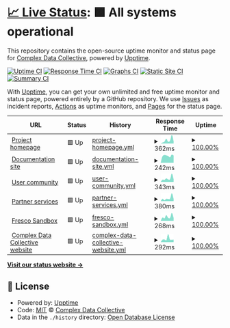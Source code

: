# [📈 Live Status](https://complexdatacollective.github.io/service-status): <!--live status--> **🟩 All systems operational**

This repository contains the open-source uptime monitor and status page for [Complex Data Collective](https://complexdatacollective.org), powered by [Upptime](https://github.com/upptime/upptime).

[![Uptime CI](https://github.com/complexdatacollective/service-status/workflows/Uptime%20CI/badge.svg)](https://github.com/complexdatacollective/service-status/actions?query=workflow%3A%22Uptime+CI%22)
[![Response Time CI](https://github.com/complexdatacollective/service-status/workflows/Response%20Time%20CI/badge.svg)](https://github.com/complexdatacollective/service-status/actions?query=workflow%3A%22Response+Time+CI%22)
[![Graphs CI](https://github.com/complexdatacollective/service-status/workflows/Graphs%20CI/badge.svg)](https://github.com/complexdatacollective/service-status/actions?query=workflow%3A%22Graphs+CI%22)
[![Static Site CI](https://github.com/complexdatacollective/service-status/workflows/Static%20Site%20CI/badge.svg)](https://github.com/complexdatacollective/service-status/actions?query=workflow%3A%22Static+Site+CI%22)
[![Summary CI](https://github.com/complexdatacollective/service-status/workflows/Summary%20CI/badge.svg)](https://github.com/complexdatacollective/service-status/actions?query=workflow%3A%22Summary+CI%22)

With [Upptime](https://upptime.js.org), you can get your own unlimited and free uptime monitor and status page, powered entirely by a GitHub repository. We use [Issues](https://github.com/complexdatacollective/service-status/issues) as incident reports, [Actions](https://github.com/complexdatacollective/service-status/actions) as uptime monitors, and [Pages](https://complexdatacollective.github.io/service-status) for the status page.

<!--start: status pages-->
<!-- This summary is generated by Upptime (https://github.com/upptime/upptime) -->
<!-- Do not edit this manually, your changes will be overwritten -->
<!-- prettier-ignore -->
| URL | Status | History | Response Time | Uptime |
| --- | ------ | ------- | ------------- | ------ |
| <img alt="" src="https://icons.duckduckgo.com/ip3/networkcanvas.com.ico" height="13"> [Project homepage](https://networkcanvas.com) | 🟩 Up | [project-homepage.yml](https://github.com/complexdatacollective/service-status/commits/HEAD/history/project-homepage.yml) | <details><summary><img alt="Response time graph" src="./graphs/project-homepage/response-time-week.png" height="20"> 362ms</summary><br><a href="https://status.networkcanvas.com/history/project-homepage"><img alt="Response time 504" src="https://img.shields.io/endpoint?url=https%3A%2F%2Fraw.githubusercontent.com%2Fcomplexdatacollective%2Fservice-status%2FHEAD%2Fapi%2Fproject-homepage%2Fresponse-time.json"></a><br><a href="https://status.networkcanvas.com/history/project-homepage"><img alt="24-hour response time 220" src="https://img.shields.io/endpoint?url=https%3A%2F%2Fraw.githubusercontent.com%2Fcomplexdatacollective%2Fservice-status%2FHEAD%2Fapi%2Fproject-homepage%2Fresponse-time-day.json"></a><br><a href="https://status.networkcanvas.com/history/project-homepage"><img alt="7-day response time 362" src="https://img.shields.io/endpoint?url=https%3A%2F%2Fraw.githubusercontent.com%2Fcomplexdatacollective%2Fservice-status%2FHEAD%2Fapi%2Fproject-homepage%2Fresponse-time-week.json"></a><br><a href="https://status.networkcanvas.com/history/project-homepage"><img alt="30-day response time 319" src="https://img.shields.io/endpoint?url=https%3A%2F%2Fraw.githubusercontent.com%2Fcomplexdatacollective%2Fservice-status%2FHEAD%2Fapi%2Fproject-homepage%2Fresponse-time-month.json"></a><br><a href="https://status.networkcanvas.com/history/project-homepage"><img alt="1-year response time 530" src="https://img.shields.io/endpoint?url=https%3A%2F%2Fraw.githubusercontent.com%2Fcomplexdatacollective%2Fservice-status%2FHEAD%2Fapi%2Fproject-homepage%2Fresponse-time-year.json"></a></details> | <details><summary><a href="https://status.networkcanvas.com/history/project-homepage">100.00%</a></summary><a href="https://status.networkcanvas.com/history/project-homepage"><img alt="All-time uptime 99.98%" src="https://img.shields.io/endpoint?url=https%3A%2F%2Fraw.githubusercontent.com%2Fcomplexdatacollective%2Fservice-status%2FHEAD%2Fapi%2Fproject-homepage%2Fuptime.json"></a><br><a href="https://status.networkcanvas.com/history/project-homepage"><img alt="24-hour uptime 100.00%" src="https://img.shields.io/endpoint?url=https%3A%2F%2Fraw.githubusercontent.com%2Fcomplexdatacollective%2Fservice-status%2FHEAD%2Fapi%2Fproject-homepage%2Fuptime-day.json"></a><br><a href="https://status.networkcanvas.com/history/project-homepage"><img alt="7-day uptime 100.00%" src="https://img.shields.io/endpoint?url=https%3A%2F%2Fraw.githubusercontent.com%2Fcomplexdatacollective%2Fservice-status%2FHEAD%2Fapi%2Fproject-homepage%2Fuptime-week.json"></a><br><a href="https://status.networkcanvas.com/history/project-homepage"><img alt="30-day uptime 100.00%" src="https://img.shields.io/endpoint?url=https%3A%2F%2Fraw.githubusercontent.com%2Fcomplexdatacollective%2Fservice-status%2FHEAD%2Fapi%2Fproject-homepage%2Fuptime-month.json"></a><br><a href="https://status.networkcanvas.com/history/project-homepage"><img alt="1-year uptime 99.96%" src="https://img.shields.io/endpoint?url=https%3A%2F%2Fraw.githubusercontent.com%2Fcomplexdatacollective%2Fservice-status%2FHEAD%2Fapi%2Fproject-homepage%2Fuptime-year.json"></a></details>
| <img alt="" src="https://icons.duckduckgo.com/ip3/documentation.networkcanvas.com.ico" height="13"> [Documentation site](https://documentation.networkcanvas.com) | 🟩 Up | [documentation-site.yml](https://github.com/complexdatacollective/service-status/commits/HEAD/history/documentation-site.yml) | <details><summary><img alt="Response time graph" src="./graphs/documentation-site/response-time-week.png" height="20"> 242ms</summary><br><a href="https://status.networkcanvas.com/history/documentation-site"><img alt="Response time 220" src="https://img.shields.io/endpoint?url=https%3A%2F%2Fraw.githubusercontent.com%2Fcomplexdatacollective%2Fservice-status%2FHEAD%2Fapi%2Fdocumentation-site%2Fresponse-time.json"></a><br><a href="https://status.networkcanvas.com/history/documentation-site"><img alt="24-hour response time 249" src="https://img.shields.io/endpoint?url=https%3A%2F%2Fraw.githubusercontent.com%2Fcomplexdatacollective%2Fservice-status%2FHEAD%2Fapi%2Fdocumentation-site%2Fresponse-time-day.json"></a><br><a href="https://status.networkcanvas.com/history/documentation-site"><img alt="7-day response time 242" src="https://img.shields.io/endpoint?url=https%3A%2F%2Fraw.githubusercontent.com%2Fcomplexdatacollective%2Fservice-status%2FHEAD%2Fapi%2Fdocumentation-site%2Fresponse-time-week.json"></a><br><a href="https://status.networkcanvas.com/history/documentation-site"><img alt="30-day response time 259" src="https://img.shields.io/endpoint?url=https%3A%2F%2Fraw.githubusercontent.com%2Fcomplexdatacollective%2Fservice-status%2FHEAD%2Fapi%2Fdocumentation-site%2Fresponse-time-month.json"></a><br><a href="https://status.networkcanvas.com/history/documentation-site"><img alt="1-year response time 242" src="https://img.shields.io/endpoint?url=https%3A%2F%2Fraw.githubusercontent.com%2Fcomplexdatacollective%2Fservice-status%2FHEAD%2Fapi%2Fdocumentation-site%2Fresponse-time-year.json"></a></details> | <details><summary><a href="https://status.networkcanvas.com/history/documentation-site">100.00%</a></summary><a href="https://status.networkcanvas.com/history/documentation-site"><img alt="All-time uptime 100.00%" src="https://img.shields.io/endpoint?url=https%3A%2F%2Fraw.githubusercontent.com%2Fcomplexdatacollective%2Fservice-status%2FHEAD%2Fapi%2Fdocumentation-site%2Fuptime.json"></a><br><a href="https://status.networkcanvas.com/history/documentation-site"><img alt="24-hour uptime 100.00%" src="https://img.shields.io/endpoint?url=https%3A%2F%2Fraw.githubusercontent.com%2Fcomplexdatacollective%2Fservice-status%2FHEAD%2Fapi%2Fdocumentation-site%2Fuptime-day.json"></a><br><a href="https://status.networkcanvas.com/history/documentation-site"><img alt="7-day uptime 100.00%" src="https://img.shields.io/endpoint?url=https%3A%2F%2Fraw.githubusercontent.com%2Fcomplexdatacollective%2Fservice-status%2FHEAD%2Fapi%2Fdocumentation-site%2Fuptime-week.json"></a><br><a href="https://status.networkcanvas.com/history/documentation-site"><img alt="30-day uptime 100.00%" src="https://img.shields.io/endpoint?url=https%3A%2F%2Fraw.githubusercontent.com%2Fcomplexdatacollective%2Fservice-status%2FHEAD%2Fapi%2Fdocumentation-site%2Fuptime-month.json"></a><br><a href="https://status.networkcanvas.com/history/documentation-site"><img alt="1-year uptime 100.00%" src="https://img.shields.io/endpoint?url=https%3A%2F%2Fraw.githubusercontent.com%2Fcomplexdatacollective%2Fservice-status%2FHEAD%2Fapi%2Fdocumentation-site%2Fuptime-year.json"></a></details>
| <img alt="" src="https://icons.duckduckgo.com/ip3/community.networkcanvas.com.ico" height="13"> [User community](https://community.networkcanvas.com) | 🟩 Up | [user-community.yml](https://github.com/complexdatacollective/service-status/commits/HEAD/history/user-community.yml) | <details><summary><img alt="Response time graph" src="./graphs/user-community/response-time-week.png" height="20"> 343ms</summary><br><a href="https://status.networkcanvas.com/history/user-community"><img alt="Response time 402" src="https://img.shields.io/endpoint?url=https%3A%2F%2Fraw.githubusercontent.com%2Fcomplexdatacollective%2Fservice-status%2FHEAD%2Fapi%2Fuser-community%2Fresponse-time.json"></a><br><a href="https://status.networkcanvas.com/history/user-community"><img alt="24-hour response time 249" src="https://img.shields.io/endpoint?url=https%3A%2F%2Fraw.githubusercontent.com%2Fcomplexdatacollective%2Fservice-status%2FHEAD%2Fapi%2Fuser-community%2Fresponse-time-day.json"></a><br><a href="https://status.networkcanvas.com/history/user-community"><img alt="7-day response time 343" src="https://img.shields.io/endpoint?url=https%3A%2F%2Fraw.githubusercontent.com%2Fcomplexdatacollective%2Fservice-status%2FHEAD%2Fapi%2Fuser-community%2Fresponse-time-week.json"></a><br><a href="https://status.networkcanvas.com/history/user-community"><img alt="30-day response time 327" src="https://img.shields.io/endpoint?url=https%3A%2F%2Fraw.githubusercontent.com%2Fcomplexdatacollective%2Fservice-status%2FHEAD%2Fapi%2Fuser-community%2Fresponse-time-month.json"></a><br><a href="https://status.networkcanvas.com/history/user-community"><img alt="1-year response time 468" src="https://img.shields.io/endpoint?url=https%3A%2F%2Fraw.githubusercontent.com%2Fcomplexdatacollective%2Fservice-status%2FHEAD%2Fapi%2Fuser-community%2Fresponse-time-year.json"></a></details> | <details><summary><a href="https://status.networkcanvas.com/history/user-community">100.00%</a></summary><a href="https://status.networkcanvas.com/history/user-community"><img alt="All-time uptime 99.82%" src="https://img.shields.io/endpoint?url=https%3A%2F%2Fraw.githubusercontent.com%2Fcomplexdatacollective%2Fservice-status%2FHEAD%2Fapi%2Fuser-community%2Fuptime.json"></a><br><a href="https://status.networkcanvas.com/history/user-community"><img alt="24-hour uptime 100.00%" src="https://img.shields.io/endpoint?url=https%3A%2F%2Fraw.githubusercontent.com%2Fcomplexdatacollective%2Fservice-status%2FHEAD%2Fapi%2Fuser-community%2Fuptime-day.json"></a><br><a href="https://status.networkcanvas.com/history/user-community"><img alt="7-day uptime 100.00%" src="https://img.shields.io/endpoint?url=https%3A%2F%2Fraw.githubusercontent.com%2Fcomplexdatacollective%2Fservice-status%2FHEAD%2Fapi%2Fuser-community%2Fuptime-week.json"></a><br><a href="https://status.networkcanvas.com/history/user-community"><img alt="30-day uptime 100.00%" src="https://img.shields.io/endpoint?url=https%3A%2F%2Fraw.githubusercontent.com%2Fcomplexdatacollective%2Fservice-status%2FHEAD%2Fapi%2Fuser-community%2Fuptime-month.json"></a><br><a href="https://status.networkcanvas.com/history/user-community"><img alt="1-year uptime 99.85%" src="https://img.shields.io/endpoint?url=https%3A%2F%2Fraw.githubusercontent.com%2Fcomplexdatacollective%2Fservice-status%2FHEAD%2Fapi%2Fuser-community%2Fuptime-year.json"></a></details>
| <img alt="" src="https://icons.duckduckgo.com/ip3/partnerservices.networkcanvas.com.ico" height="13"> [Partner services](https://partnerservices.networkcanvas.com) | 🟩 Up | [partner-services.yml](https://github.com/complexdatacollective/service-status/commits/HEAD/history/partner-services.yml) | <details><summary><img alt="Response time graph" src="./graphs/partner-services/response-time-week.png" height="20"> 380ms</summary><br><a href="https://status.networkcanvas.com/history/partner-services"><img alt="Response time 446" src="https://img.shields.io/endpoint?url=https%3A%2F%2Fraw.githubusercontent.com%2Fcomplexdatacollective%2Fservice-status%2FHEAD%2Fapi%2Fpartner-services%2Fresponse-time.json"></a><br><a href="https://status.networkcanvas.com/history/partner-services"><img alt="24-hour response time 260" src="https://img.shields.io/endpoint?url=https%3A%2F%2Fraw.githubusercontent.com%2Fcomplexdatacollective%2Fservice-status%2FHEAD%2Fapi%2Fpartner-services%2Fresponse-time-day.json"></a><br><a href="https://status.networkcanvas.com/history/partner-services"><img alt="7-day response time 380" src="https://img.shields.io/endpoint?url=https%3A%2F%2Fraw.githubusercontent.com%2Fcomplexdatacollective%2Fservice-status%2FHEAD%2Fapi%2Fpartner-services%2Fresponse-time-week.json"></a><br><a href="https://status.networkcanvas.com/history/partner-services"><img alt="30-day response time 338" src="https://img.shields.io/endpoint?url=https%3A%2F%2Fraw.githubusercontent.com%2Fcomplexdatacollective%2Fservice-status%2FHEAD%2Fapi%2Fpartner-services%2Fresponse-time-month.json"></a><br><a href="https://status.networkcanvas.com/history/partner-services"><img alt="1-year response time 466" src="https://img.shields.io/endpoint?url=https%3A%2F%2Fraw.githubusercontent.com%2Fcomplexdatacollective%2Fservice-status%2FHEAD%2Fapi%2Fpartner-services%2Fresponse-time-year.json"></a></details> | <details><summary><a href="https://status.networkcanvas.com/history/partner-services">100.00%</a></summary><a href="https://status.networkcanvas.com/history/partner-services"><img alt="All-time uptime 99.98%" src="https://img.shields.io/endpoint?url=https%3A%2F%2Fraw.githubusercontent.com%2Fcomplexdatacollective%2Fservice-status%2FHEAD%2Fapi%2Fpartner-services%2Fuptime.json"></a><br><a href="https://status.networkcanvas.com/history/partner-services"><img alt="24-hour uptime 100.00%" src="https://img.shields.io/endpoint?url=https%3A%2F%2Fraw.githubusercontent.com%2Fcomplexdatacollective%2Fservice-status%2FHEAD%2Fapi%2Fpartner-services%2Fuptime-day.json"></a><br><a href="https://status.networkcanvas.com/history/partner-services"><img alt="7-day uptime 100.00%" src="https://img.shields.io/endpoint?url=https%3A%2F%2Fraw.githubusercontent.com%2Fcomplexdatacollective%2Fservice-status%2FHEAD%2Fapi%2Fpartner-services%2Fuptime-week.json"></a><br><a href="https://status.networkcanvas.com/history/partner-services"><img alt="30-day uptime 100.00%" src="https://img.shields.io/endpoint?url=https%3A%2F%2Fraw.githubusercontent.com%2Fcomplexdatacollective%2Fservice-status%2FHEAD%2Fapi%2Fpartner-services%2Fuptime-month.json"></a><br><a href="https://status.networkcanvas.com/history/partner-services"><img alt="1-year uptime 99.97%" src="https://img.shields.io/endpoint?url=https%3A%2F%2Fraw.githubusercontent.com%2Fcomplexdatacollective%2Fservice-status%2FHEAD%2Fapi%2Fpartner-services%2Fuptime-year.json"></a></details>
| <img alt="" src="https://icons.duckduckgo.com/ip3/fresco-sandbox.networkcanvas.com.ico" height="13"> [Fresco Sandbox](https://fresco-sandbox.networkcanvas.com) | 🟩 Up | [fresco-sandbox.yml](https://github.com/complexdatacollective/service-status/commits/HEAD/history/fresco-sandbox.yml) | <details><summary><img alt="Response time graph" src="./graphs/fresco-sandbox/response-time-week.png" height="20"> 268ms</summary><br><a href="https://status.networkcanvas.com/history/fresco-sandbox"><img alt="Response time 623" src="https://img.shields.io/endpoint?url=https%3A%2F%2Fraw.githubusercontent.com%2Fcomplexdatacollective%2Fservice-status%2FHEAD%2Fapi%2Ffresco-sandbox%2Fresponse-time.json"></a><br><a href="https://status.networkcanvas.com/history/fresco-sandbox"><img alt="24-hour response time 183" src="https://img.shields.io/endpoint?url=https%3A%2F%2Fraw.githubusercontent.com%2Fcomplexdatacollective%2Fservice-status%2FHEAD%2Fapi%2Ffresco-sandbox%2Fresponse-time-day.json"></a><br><a href="https://status.networkcanvas.com/history/fresco-sandbox"><img alt="7-day response time 268" src="https://img.shields.io/endpoint?url=https%3A%2F%2Fraw.githubusercontent.com%2Fcomplexdatacollective%2Fservice-status%2FHEAD%2Fapi%2Ffresco-sandbox%2Fresponse-time-week.json"></a><br><a href="https://status.networkcanvas.com/history/fresco-sandbox"><img alt="30-day response time 268" src="https://img.shields.io/endpoint?url=https%3A%2F%2Fraw.githubusercontent.com%2Fcomplexdatacollective%2Fservice-status%2FHEAD%2Fapi%2Ffresco-sandbox%2Fresponse-time-month.json"></a><br><a href="https://status.networkcanvas.com/history/fresco-sandbox"><img alt="1-year response time 305" src="https://img.shields.io/endpoint?url=https%3A%2F%2Fraw.githubusercontent.com%2Fcomplexdatacollective%2Fservice-status%2FHEAD%2Fapi%2Ffresco-sandbox%2Fresponse-time-year.json"></a></details> | <details><summary><a href="https://status.networkcanvas.com/history/fresco-sandbox">100.00%</a></summary><a href="https://status.networkcanvas.com/history/fresco-sandbox"><img alt="All-time uptime 100.00%" src="https://img.shields.io/endpoint?url=https%3A%2F%2Fraw.githubusercontent.com%2Fcomplexdatacollective%2Fservice-status%2FHEAD%2Fapi%2Ffresco-sandbox%2Fuptime.json"></a><br><a href="https://status.networkcanvas.com/history/fresco-sandbox"><img alt="24-hour uptime 100.00%" src="https://img.shields.io/endpoint?url=https%3A%2F%2Fraw.githubusercontent.com%2Fcomplexdatacollective%2Fservice-status%2FHEAD%2Fapi%2Ffresco-sandbox%2Fuptime-day.json"></a><br><a href="https://status.networkcanvas.com/history/fresco-sandbox"><img alt="7-day uptime 100.00%" src="https://img.shields.io/endpoint?url=https%3A%2F%2Fraw.githubusercontent.com%2Fcomplexdatacollective%2Fservice-status%2FHEAD%2Fapi%2Ffresco-sandbox%2Fuptime-week.json"></a><br><a href="https://status.networkcanvas.com/history/fresco-sandbox"><img alt="30-day uptime 100.00%" src="https://img.shields.io/endpoint?url=https%3A%2F%2Fraw.githubusercontent.com%2Fcomplexdatacollective%2Fservice-status%2FHEAD%2Fapi%2Ffresco-sandbox%2Fuptime-month.json"></a><br><a href="https://status.networkcanvas.com/history/fresco-sandbox"><img alt="1-year uptime 100.00%" src="https://img.shields.io/endpoint?url=https%3A%2F%2Fraw.githubusercontent.com%2Fcomplexdatacollective%2Fservice-status%2FHEAD%2Fapi%2Ffresco-sandbox%2Fuptime-year.json"></a></details>
| <img alt="" src="https://icons.duckduckgo.com/ip3/complexdatacollective.org.ico" height="13"> [Complex Data Collective website](https://complexdatacollective.org) | 🟩 Up | [complex-data-collective-website.yml](https://github.com/complexdatacollective/service-status/commits/HEAD/history/complex-data-collective-website.yml) | <details><summary><img alt="Response time graph" src="./graphs/complex-data-collective-website/response-time-week.png" height="20"> 292ms</summary><br><a href="https://status.networkcanvas.com/history/complex-data-collective-website"><img alt="Response time 218" src="https://img.shields.io/endpoint?url=https%3A%2F%2Fraw.githubusercontent.com%2Fcomplexdatacollective%2Fservice-status%2FHEAD%2Fapi%2Fcomplex-data-collective-website%2Fresponse-time.json"></a><br><a href="https://status.networkcanvas.com/history/complex-data-collective-website"><img alt="24-hour response time 232" src="https://img.shields.io/endpoint?url=https%3A%2F%2Fraw.githubusercontent.com%2Fcomplexdatacollective%2Fservice-status%2FHEAD%2Fapi%2Fcomplex-data-collective-website%2Fresponse-time-day.json"></a><br><a href="https://status.networkcanvas.com/history/complex-data-collective-website"><img alt="7-day response time 292" src="https://img.shields.io/endpoint?url=https%3A%2F%2Fraw.githubusercontent.com%2Fcomplexdatacollective%2Fservice-status%2FHEAD%2Fapi%2Fcomplex-data-collective-website%2Fresponse-time-week.json"></a><br><a href="https://status.networkcanvas.com/history/complex-data-collective-website"><img alt="30-day response time 239" src="https://img.shields.io/endpoint?url=https%3A%2F%2Fraw.githubusercontent.com%2Fcomplexdatacollective%2Fservice-status%2FHEAD%2Fapi%2Fcomplex-data-collective-website%2Fresponse-time-month.json"></a><br><a href="https://status.networkcanvas.com/history/complex-data-collective-website"><img alt="1-year response time 215" src="https://img.shields.io/endpoint?url=https%3A%2F%2Fraw.githubusercontent.com%2Fcomplexdatacollective%2Fservice-status%2FHEAD%2Fapi%2Fcomplex-data-collective-website%2Fresponse-time-year.json"></a></details> | <details><summary><a href="https://status.networkcanvas.com/history/complex-data-collective-website">100.00%</a></summary><a href="https://status.networkcanvas.com/history/complex-data-collective-website"><img alt="All-time uptime 100.00%" src="https://img.shields.io/endpoint?url=https%3A%2F%2Fraw.githubusercontent.com%2Fcomplexdatacollective%2Fservice-status%2FHEAD%2Fapi%2Fcomplex-data-collective-website%2Fuptime.json"></a><br><a href="https://status.networkcanvas.com/history/complex-data-collective-website"><img alt="24-hour uptime 100.00%" src="https://img.shields.io/endpoint?url=https%3A%2F%2Fraw.githubusercontent.com%2Fcomplexdatacollective%2Fservice-status%2FHEAD%2Fapi%2Fcomplex-data-collective-website%2Fuptime-day.json"></a><br><a href="https://status.networkcanvas.com/history/complex-data-collective-website"><img alt="7-day uptime 100.00%" src="https://img.shields.io/endpoint?url=https%3A%2F%2Fraw.githubusercontent.com%2Fcomplexdatacollective%2Fservice-status%2FHEAD%2Fapi%2Fcomplex-data-collective-website%2Fuptime-week.json"></a><br><a href="https://status.networkcanvas.com/history/complex-data-collective-website"><img alt="30-day uptime 100.00%" src="https://img.shields.io/endpoint?url=https%3A%2F%2Fraw.githubusercontent.com%2Fcomplexdatacollective%2Fservice-status%2FHEAD%2Fapi%2Fcomplex-data-collective-website%2Fuptime-month.json"></a><br><a href="https://status.networkcanvas.com/history/complex-data-collective-website"><img alt="1-year uptime 100.00%" src="https://img.shields.io/endpoint?url=https%3A%2F%2Fraw.githubusercontent.com%2Fcomplexdatacollective%2Fservice-status%2FHEAD%2Fapi%2Fcomplex-data-collective-website%2Fuptime-year.json"></a></details>

<!--end: status pages-->

[**Visit our status website →**](https://complexdatacollective.github.io/service-status)

## 📄 License

- Powered by: [Upptime](https://github.com/upptime/upptime)
- Code: [MIT](./LICENSE) © [Complex Data Collective](https://complexdatacollective.org)
- Data in the `./history` directory: [Open Database License](https://opendatacommons.org/licenses/odbl/1-0/)
